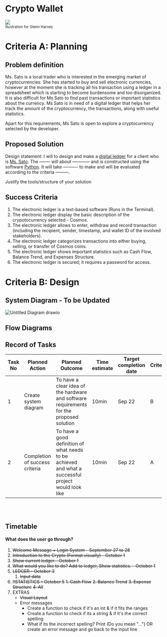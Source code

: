 # Crypto Wallet

![](22ROOSE-master768.gif)  
<sub>Illustration for Glenn Harvey</sub>

# Criteria A: Planning

## Problem definition

Ms. Sato is a local trader who is interested in the emerging market of cryptocurrencies. She has started to buy and sell electronic currencies, however at the moment she is tracking all his transaction using a ledger in a spreadsheet which is starting to become burdensome and too disorganized. It is also difficult for Ms Sato to find past transactions or important statistics about the currency. Ms Sato is in need of a digital ledger that helps her track the amount of the cryptocurrency, the transactions, along with useful statistics. 

Apart for this requirements, Ms Sato is open to explore a cryptocurrency selected by the developer.

## Proposed Solution

Design statement:
I will to design and make a <ins>digital ledger</ins> for a client who is <ins>Ms. Sato</ins>. The ——– will about ———— and is constructed using the software <ins>Python</ins>. It will take  ———- to make and will be evaluated according to the criteria ———.

Justify the tools/structure of your solution

## Success Criteria
1. The electronic ledger is a text-based software (Runs in the Terminal).
2. The electronic ledger display the basic description of the crypotocurrency selected - Cosmos.
3. The electronic ledger allows to enter, withdraw and record transaction (including the recipient, sender, timestamp, and wallet ID of the involved stakeholders).
4. The electronic ledger categorizes transactions into either buying, selling, or transfer of Cosmos coins.
6. The electronic ledger shows important statistics such as Cash Flow, Balance Trend, and Expenses Structure.
7. The electronic ledger is secured; it requires a password for access.


# Criteria B: Design

## System Diagram - To be Updated
![Untitled Diagram drawio](https://user-images.githubusercontent.com/113817801/191886270-f3b24547-04b8-493f-ade6-7d8e70768766.png)


## Flow Diagrams


## Record of Tasks
| Task No | Planned Action                                                | Planned Outcome                                                                                                 | Time estimate | Target completion date | Criterion |
|---------|---------------------------------------------------------------|-----------------------------------------------------------------------------------------------------------------|---------------|------------------------|-----------|
| 1       | Create system diagram                                         | To have a clear idea of the hardware and software requirements for the proposed solution                        | 10min         | Sep 22                | B         |
| 2       | Completion of success criteria                                         | To have a good definition of what needs to be achieved and what a successful project would look like                        | 10min         | Sep 22               | A         |



<br></br>

## Timetable

#### What does the user go through?
1. ~~Welcome Message + Login System - September 27 to 28~~
2. ~~Introduction to the Crypto (Format visually) - October 1~~
3. ~~Show current ledger - October 1~~
4. ~~What would you like to do? Add to ledger, Show statistics. - October 1~~
5. ~~LEDGER - October 3~~
    1. ~~Input data~~
6. ~~!!STATISTICS - October 5~~
    ~~1. Cash Flow~~
    ~~2. Balance Trend~~
    ~~3. Expense Structure~~
    ~~4. All~~
7. EXTRAS
    * ~~Visual Layout~~
    * Error messages
        * Create a function to check if it's an int & if it fits the ranges
        * Create a function to check if its a string & if it's the correct spelling
        * What if its the incorrect spelling? Print (Do you mean "...") OR create an error message and go back to the input line



